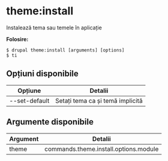 # theme:install
Instalează tema sau temele în aplicație

**Folosire:**
```
$ drupal theme:install [arguments] [options]
$ ti  
```

## Opțiuni disponibile
Opțiune | Detalii
-------|-------------
--set-default | Setați tema ca și temă implicită

## Argumente disponibile
Argument | Detalii
---------|-------------
theme | commands.theme.install.options.module

